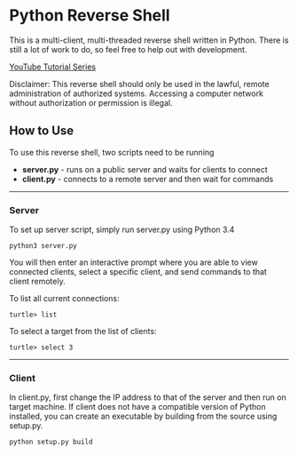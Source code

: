 # Python Reverse Shell

This is a multi-client, multi-threaded reverse shell written in Python. There is still a lot of work to do, so feel free to help out with development.

[YouTube Tutorial Series](https://www.youtube.com/watch?v=1ObzpG_W_0o&list=PL6gx4Cwl9DGCbpkBEMiCaiu_3OL-_Bz_8&index=1)

Disclaimer: This reverse shell should only be used in the lawful, remote administration of authorized systems. Accessing a computer network without authorization or permission is illegal. 

## How to Use

To use this reverse shell, two scripts need to be running

* **server.py** - runs on a public server and waits for clients to connect
* **client.py** - connects to a remote server and then wait for commands

***

### Server

To set up server script, simply run server.py using Python 3.4

`python3 server.py`

You will then enter an interactive prompt where you are able to view connected clients, select a specific client, and send commands to that client remotely.

To list all current connections:

`turtle> list`

To select a target from the list of clients:

`turtle> select 3`

***

### Client

In client.py, first change the IP address to that of the server and then run on target machine. If client does not have a compatible version of Python installed, you can create an executable by building from the source using setup.py.

`python setup.py build`
